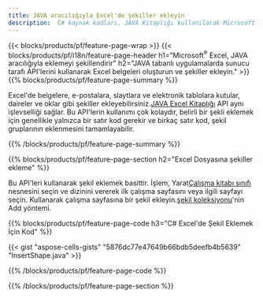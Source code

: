 ```yaml
---
title: JAVA aracılığıyla Excel'de şekiller ekleyin
description:  C# kaynak kodları, JAVA Kitaplığı kullanılarak Microsoft Excel dosyalarına nasıl şekil ekleneceğini gösterir.
---
```

{{< blocks/products/pf/feature-page-wrap >}}
{{< blocks/products/pf/i18n/feature-page-header h1="Microsoft<sup>&reg;</sup> Excel, JAVA aracılığıyla eklemeyi şekillendirir" h2="JAVA tabanlı uygulamalarda sunucu tarafı API\'lerini kullanarak Excel belgeleri oluşturun ve şekiller ekleyin." >}}
{{% blocks/products/pf/feature-page-summary %}}

 Excel'de belgelere, e-postalara, slaytlara ve elektronik tablolara kutular, daireler ve oklar gibi şekiller ekleyebilirsiniz.[JAVA Excel Kitaplığı](https://releases.aspose.com/cells/java/) API aynı işlevselliği sağlar. Bu API'lerin kullanımı çok kolaydır, belirli bir şekli eklemek için genellikle yalnızca bir satır kod gerekir ve birkaç satır kod, şekil gruplarının eklenmesini tamamlayabilir.

{{% /blocks/products/pf/feature-page-summary %}}

{{% blocks/products/pf/feature-page-section h2="Excel Dosyasına şekiller ekleme" %}}

 Bu API'leri kullanarak şekil eklemek basittir. İşlem, Yarat[Çalışma kitabı sınıfı](https://reference.aspose.com/cells/java/com.aspose.cells/workbook/) nesnesini seçin ve dizinini vererek ilk çalışma sayfasını veya ilgili sayfayı seçin. Kullanarak çalışma sayfasına bir şekil ekleyin.[şekil koleksiyonu](https://reference.aspose.com/cells/java/com.aspose.cells/shapecollection/)'nin Add yöntemi.

{{% blocks/products/pf/feature-page-code h3="C# Excel\'de Şekil Eklemek İçin Kod" %}}

{{< gist "aspose-cells-gists" "5876dc77e47649b66bdb5deefb4b5639" "InsertShape.java" >}}

{{% /blocks/products/pf/feature-page-code %}}

{{% /blocks/products/pf/feature-page-section %}}
